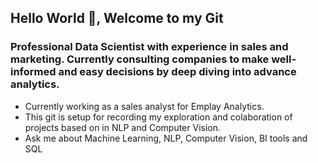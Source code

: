 

<!--heading-->
## Hello World 👋, Welcome to my Git 

### Professional Data Scientist with experience in sales and marketing. Currently consulting companies to make well-informed and easy decisions by deep diving into advance analytics.

* Currently working as a sales analyst for Emplay Analytics.
* This git is setup for recording my exploration and colaboration of projects based on in NLP and Computer Vision.
* Ask me about Machine Learning, NLP, Computer Vision, BI tools and SQL

